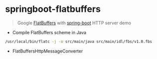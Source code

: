 # springboot-flatbuffers

> Google [FlatBuffers](https://google.github.io/flatbuffers/) with [spring-boot](http://projects.spring.io/spring-boot/) HTTP server demo

- Compile FlatBuffers scheme in Java

```bash
/usr/local/bin/flatc -j -o src/main/java src/main/idl/fbs/v1.0.fbs
```

- FlatBuffersHttpMessageConverter
